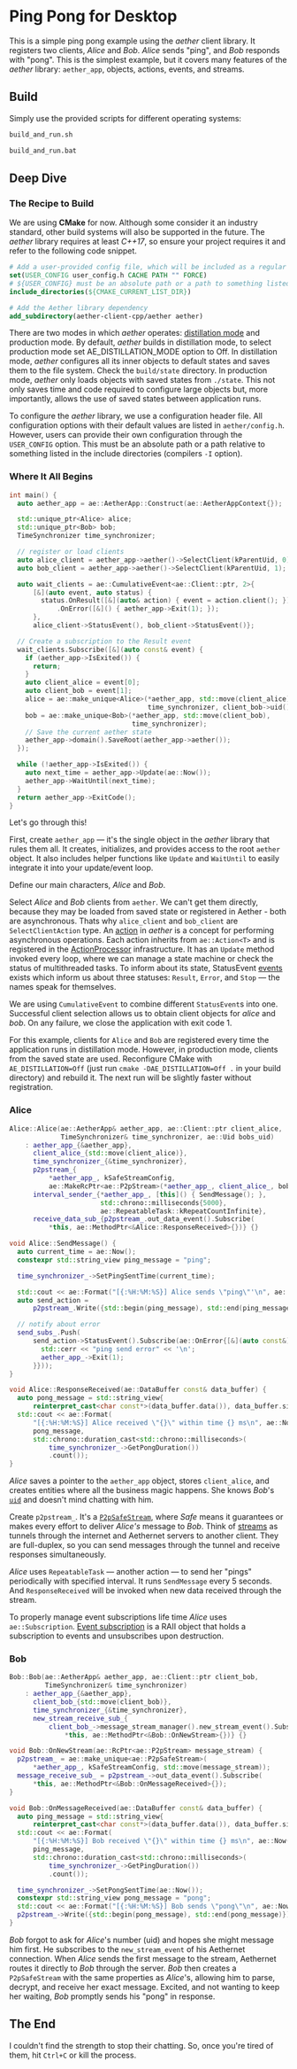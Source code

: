 # Ping Pong for Desktop

This is a simple ping pong example using the *aether* client library. It registers two clients, *Alice* and *Bob*. *Alice* sends "ping", and *Bob* responds with "pong".
This is the simplest example, but it covers many features of the *aether* library: `aether_app`, objects, actions, events, and streams.

## Build
Simply use the provided scripts for different operating systems:
```sh
build_and_run.sh
```
```sh
build_and_run.bat
```

## Deep Dive
### The Recipe to Build
We are using **CMake** for now. Although some consider it an industry standard, other build systems will also be supported in the future.
The *aether* library requires at least *C++17*, so ensure your project requires it and refer to the following code snippet.

```cmake
# Add a user-provided config file, which will be included as a regular .h file
set(USER_CONFIG user_config.h CACHE PATH "" FORCE)
# ${USER_CONFIG} must be an absolute path or a path to something listed in include directories
include_directories(${CMAKE_CURRENT_LIST_DIR})

# Add the Aether library dependency
add_subdirectory(aether-client-cpp/aether aether)
```

There are two modes in which *aether* operates: [distillation mode](https://aethernet.io/documentation#c++2) and production mode.
By default, *aether* builds in distillation mode, to select production mode set AE_DISTILLATION_MODE option to Off.
In distillation mode, *aether* configures all its inner objects to default states and saves them to the file system.
Check the `build/state` directory.
In production mode, *aether* only loads objects with saved states from `./state`.
This not only saves time and code required to configure large objects but, more importantly, allows the use of saved states between application runs.

To configure the *aether* library, we use a configuration header file. All configuration options with their default values are listed in `aether/config.h`.
However, users can provide their own configuration through the `USER_CONFIG` option.
This must be an absolute path or a path relative to something listed in the include directories (compilers `-I` option).

### Where It All Begins
```cpp
int main() {
  auto aether_app = ae::AetherApp::Construct(ae::AetherAppContext{});

  std::unique_ptr<Alice> alice;
  std::unique_ptr<Bob> bob;
  TimeSynchronizer time_synchronizer;

  // register or load clients
  auto alice_client = aether_app->aether()->SelectClient(kParentUid, 0);
  auto bob_client = aether_app->aether()->SelectClient(kParentUid, 1);

  auto wait_clients = ae::CumulativeEvent<ae::Client::ptr, 2>{
      [&](auto event, auto status) {
        status.OnResult([&](auto& action) { event = action.client(); })
            .OnError([&]() { aether_app->Exit(1); });
      },
      alice_client->StatusEvent(), bob_client->StatusEvent()};

  // Create a subscription to the Result event
  wait_clients.Subscribe([&](auto const& event) {
    if (aether_app->IsExited()) {
      return;
    }
    auto client_alice = event[0];
    auto client_bob = event[1];
    alice = ae::make_unique<Alice>(*aether_app, std::move(client_alice),
                                   time_synchronizer, client_bob->uid());
    bob = ae::make_unique<Bob>(*aether_app, std::move(client_bob),
                               time_synchronizer);
    // Save the current aether state
    aether_app->domain().SaveRoot(aether_app->aether());
  });

  while (!aether_app->IsExited()) {
    auto next_time = aether_app->Update(ae::Now());
    aether_app->WaitUntil(next_time);
  }
  return aether_app->ExitCode();
}
```

Let's go through this!

First, create `aether_app` — it's the single object in the *aether* library that rules them all. It creates, initializes, and provides access to the root `aether` object.
It also includes helper functions like `Update` and `WaitUntil` to easily integrate it into your update/event loop.

Define our main characters, *Alice* and *Bob*.

Select *Alice* and *Bob* clients from `aether`. We can't get them directly,
because they may be loaded from saved state or registered in Aether - both are asynchronous.
Thats why `alice_client` and `bob_client` are `SelectClientAction` type.
An [action](https://aethernet.io/technology#action2) in *aether* is a concept for performing asynchronous operations.
Each action inherits from `ae::Action<T>` and is registered in the [ActionProcessor](https://aethernet.io/technology#action2) infrastructure.
It has an `Update` method invoked every loop, where we can manage a state machine or check the status of multithreaded tasks.
To inform about its state, StatusEvent [events](https://aethernet.io/documentation#c++2) exists which inform us about three statuses:
`Result`, `Error`, and `Stop` — the names speak for themselves.

We are using `CumulativeEvent` to combine different `StatusEvent`s into one. Successful client selection allows us to obtain client objects for *alice* and *bob*. On any failure, we close the application with exit code 1.

For this example, clients for `Alice` and `Bob` are registered every time the application runs in distillation mode.
However, in production mode, clients from the saved state are used.
Reconfigure CMake with `AE_DISTILLATION=Off` (just run `cmake -DAE_DISTILLATION=Off .` in your build directory) and rebuild it.
The next run will be slightly faster without registration.

### Alice
```cpp
Alice::Alice(ae::AetherApp& aether_app, ae::Client::ptr client_alice,
             TimeSynchronizer& time_synchronizer, ae::Uid bobs_uid)
    : aether_app_{&aether_app},
      client_alice_{std::move(client_alice)},
      time_synchronizer_{&time_synchronizer},
      p2pstream_{
          *aether_app_, kSafeStreamConfig,
          ae::MakeRcPtr<ae::P2pStream>(*aether_app_, client_alice_, bobs_uid)},
      interval_sender_{*aether_app_, [this]() { SendMessage(); },
                       std::chrono::milliseconds{5000},
                       ae::RepeatableTask::kRepeatCountInfinite},
      receive_data_sub_{p2pstream_.out_data_event().Subscribe(
          *this, ae::MethodPtr<&Alice::ResponseReceived>{})} {}

void Alice::SendMessage() {
  auto current_time = ae::Now();
  constexpr std::string_view ping_message = "ping";

  time_synchronizer_->SetPingSentTime(current_time);

  std::cout << ae::Format("[{:%H:%M:%S}] Alice sends \"ping\"'\n", ae::Now());
  auto send_action =
      p2pstream_.Write({std::begin(ping_message), std::end(ping_message)});

  // notify about error
  send_subs_.Push(
      send_action->StatusEvent().Subscribe(ae::OnError{[&](auto const&) {
        std::cerr << "ping send error" << '\n';
        aether_app_->Exit(1);
      }}));
}

void Alice::ResponseReceived(ae::DataBuffer const& data_buffer) {
  auto pong_message = std::string_view{
      reinterpret_cast<char const*>(data_buffer.data()), data_buffer.size()};
  std::cout << ae::Format(
      "[{:%H:%M:%S}] Alice received \"{}\" within time {} ms\n", ae::Now(),
      pong_message,
      std::chrono::duration_cast<std::chrono::milliseconds>(
          time_synchronizer_->GetPongDuration())
          .count());
}
```

*Alice* saves a pointer to the `aether_app` object, stores `client_alice`, and creates entities where all the business magic happens.
She knows *Bob*'s [`uid`](https://aethernet.io/technology#registering-new-client0) and doesn't mind chatting with him.

Create `p2pstream_`. It's a [`P2pSafeStream`](https://aethernet.io/documentation#c++2),
where *Safe* means it guarantees or makes every effort to deliver *Alice's* message to *Bob*.
Think of [streams](https://aethernet.io/documentation#c++2) as tunnels through the internet and Aethernet servers to another client.
They are full-duplex, so you can send messages through the tunnel and receive responses simultaneously.

*Alice* uses `RepeatableTask` — another action — to send her "pings" periodically with specified interval. It runs `SendMessage` every 5 seconds. And `ResponseReceived` will be invoked when new data received through the stream.

To properly manage event subscriptions life time *Alice* uses `ae::Subscription`.
[Event subscription](https://aethernet.io/documentation#c++2) is a RAII object that holds a subscription to events and unsubscribes upon destruction.

### Bob
```cpp
Bob::Bob(ae::AetherApp& aether_app, ae::Client::ptr client_bob,
         TimeSynchronizer& time_synchronizer)
    : aether_app_{&aether_app},
      client_bob_{std::move(client_bob)},
      time_synchronizer_{&time_synchronizer},
      new_stream_receive_sub_{
          client_bob_->message_stream_manager().new_stream_event().Subscribe(
              *this, ae::MethodPtr<&Bob::OnNewStream>{})} {}

void Bob::OnNewStream(ae::RcPtr<ae::P2pStream> message_stream) {
  p2pstream_ = ae::make_unique<ae::P2pSafeStream>(
      *aether_app_, kSafeStreamConfig, std::move(message_stream));
  message_receive_sub_ = p2pstream_->out_data_event().Subscribe(
      *this, ae::MethodPtr<&Bob::OnMessageReceived>{});
}

void Bob::OnMessageReceived(ae::DataBuffer const& data_buffer) {
  auto ping_message = std::string_view{
      reinterpret_cast<char const*>(data_buffer.data()), data_buffer.size()};
  std::cout << ae::Format(
      "[{:%H:%M:%S}] Bob received \"{}\" within time {} ms\n", ae::Now(),
      ping_message,
      std::chrono::duration_cast<std::chrono::milliseconds>(
          time_synchronizer_->GetPingDuration())
          .count());

  time_synchronizer_->SetPongSentTime(ae::Now());
  constexpr std::string_view pong_message = "pong";
  std::cout << ae::Format("[{:%H:%M:%S}] Bob sends \"pong\"\n", ae::Now());
  p2pstream_->Write({std::begin(pong_message), std::end(pong_message)});
}
```

*Bob* forgot to ask for *Alice*'s number (uid) and hopes she might message him first.
He subscribes to the `new_stream_event` of his Aethernet connection.
When *Alice* sends the first message to the stream, Aethernet routes it directly to *Bob* through the server.
*Bob* then creates a `P2pSafeStream` with the same properties as *Alice*'s, allowing him to parse, decrypt, and receive her exact message.
Excited, and not wanting to keep her waiting, *Bob* promptly sends his "pong" in response.

## The End
I couldn't find the strength to stop their chatting. So, once you're tired of them, hit `Ctrl+C` or kill the process.
